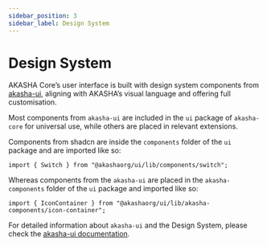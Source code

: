 ```yaml
---
sidebar_position: 3
sidebar_label: Design System
---
```


# Design System

AKASHA Core’s user interface is built with design system components from [akasha-ui](https://akasha-ui.pages.dev/docs), aligning with AKASHA’s visual language and offering full customisation.

Most components from `akasha-ui` are included in the `ui` package of `akasha-core` for universal use, while others are placed in relevant extensions.

Components from shadcn are inside the `components` folder of the `ui` package and are imported like so:

```tsx
import { Switch } from "@akashaorg/ui/lib/components/switch";
```

Whereas components from the `akasha-ui` are placed in the `akasha-components` folder of the `ui` package and imported like so:

```tsx
import { IconContainer } from "@akashaorg/ui/lib/akasha-components/icon-container";
```

For detailed information about `akasha-ui` and the Design System, please check the [akasha-ui documentation](https://akasha-ui.pages.dev/docs).
